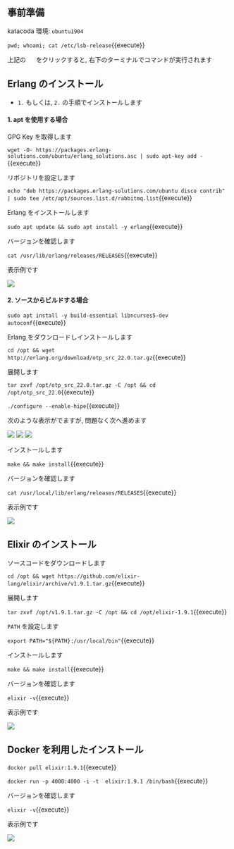 ## 事前準備

katacoda 環境: `ubuntu1904`

`pwd; whoami; cat /etc/lsb-release`{{execute}}

上記の <img src='https://i.gyazo.com/b1360ae66c0324fa407acb121d67ad48.png' width=15px> をクリックすると, 右下のターミナルでコマンドが実行されます

## Erlang のインストール

- `1.` もしくは, `2.` の手順でインストールします

#### 1. apt を使用する場合

GPG Key を取得します

`wget -O- https://packages.erlang-solutions.com/ubuntu/erlang_solutions.asc | sudo apt-key add -`{{execute}}

リポジトリを設定します

`echo "deb https://packages.erlang-solutions.com/ubuntu disco contrib" | sudo tee /etc/apt/sources.list.d/rabbitmq.list`{{execute}}

Erlang をインストールします

`sudo apt update && sudo apt install -y erlang`{{execute}}

バージョンを確認します

`cat /usr/lib/erlang/releases/RELEASES`{{execute}}

表示例です

![](https://i.gyazo.com/2549343a962a509b007f951c06daa287.png)

#### 2. ソースからビルドする場合

<!-- `apt install libncurses5-dev autoconf xsltproc fop libxml2-utils libwxgtk3.0-dev` -->
`sudo apt install -y build-essential libncurses5-dev autoconf`{{execute}}

Erlang をダウンロードしインストールします

`cd /opt && wget http://erlang.org/download/otp_src_22.0.tar.gz`{{execute}}

展開します

`tar zxvf /opt/otp_src_22.0.tar.gz -C /opt && cd /opt/otp_src_22.0`{{execute}}

`./configure --enable-hipe`{{execute}}

次のような表示がでますが, 問題なく次へ進めます

![](https://i.gyazo.com/f79661d28777770fe74ab604df91dc9a.png)
![](https://i.gyazo.com/41bfd2b14e9c867312ab33456d898939.png)
![](https://i.gyazo.com/d294409606894d90b3478c1ab211e181.png)

インストールします

`make && make install`{{execute}}

バージョンを確認します

`cat /usr/local/lib/erlang/releases/RELEASES`{{execute}}

表示例です

![](https://i.gyazo.com/99954aa3900c933135997c6d8f28093c.png)

## Elixir のインストール

ソースコードをダウンロードします

`cd /opt && wget https://github.com/elixir-lang/elixir/archive/v1.9.1.tar.gz`{{execute}}

展開します

`tar zxvf /opt/v1.9.1.tar.gz -C /opt && cd /opt/elixir-1.9.1`{{execute}}

`PATH` を設定します

`export PATH="${PATH}:/usr/local/bin"`{{execute}}

インストールします

`make && make install`{{execute}}

バージョンを確認します

`elixir -v`{{execute}}

表示例です

![](https://i.gyazo.com/72c4fa64c019aeb5c7dbfb8e12423a7e.png)

## Docker を利用したインストール

`docker pull elixir:1.9.1`{{execute}}

`docker run -p 4000:4000 -i -t  elixir:1.9.1 /bin/bash`{{execute}}

バージョンを確認します

`elixir -v`{{execute}}

表示例です

![](https://i.gyazo.com/2bf302ef026f585f6902f43e118c8c2e.png)


